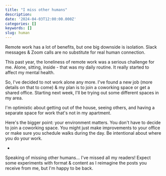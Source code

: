 ```yaml
---
title: "I miss other humans"
description:
date: '2024-04-03T12:00:00.000Z'
categories: []
keywords: []
slug: human
---
```


Remote work has a lot of benefits, but one big downside is isolation. Slack messages & Zoom calls are no substitute for real human connection.

This past year, the loneliness of remote work was a serious challenge for me. Alone, sitting, inside - that was my daily routine. It really started to affect my mental health.

So, I've decided to not work alone any more. I've found a new job (more details on that to come) & my plan is to join a coworking space or get a shared office. Starting next week, I'll be trying out some different spaces in my area.

I'm optimistic about getting out of the house, seeing others, and having a separate space for work that's not in my apartment.

Here's the bigger point: your environment matters. You don't have to decide to join a coworking space. You might just make improvements to your office or make sure you schedule walks during the day. Be intentional about where you do your work.

-

Speaking of missing other humans... I've missed all my readers! Expect some experiments with format & content as I reimagine the posts you receive from me, but I'm happy to be back.
